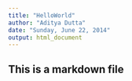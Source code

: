 ```yaml
---
title: "HelloWorld"
author: "Aditya Dutta"
date: "Sunday, June 22, 2014"
output: html_document
---
```

## This is a markdown file
